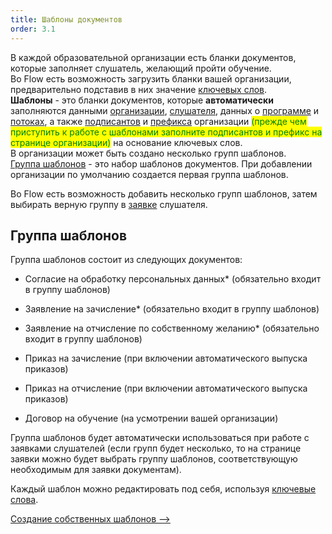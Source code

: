 ```yaml
---
title: Шаблоны документов
order: 3.1
---
```


В каждой образовательной организации есть бланки документов, которые заполняет слушатель, желающий пройти обучение. \
Во Flow есть возможность загрузить бланки вашей организации, предварительно подставив в них значение [ключевых слов](./klyuchevye-slova).  \
**Шаблоны** - это бланки документов, которые **автоматически** заполняются данными [организации](./../_index), [слушателя](./../../slushateli/README/_index), данных о [программе](./../../obuchenie/README/_index) и [потоках](./../../obuchenie/README/README/_index), а также [подписантов](./../podpisanty) и [префикса](./prefiks-organizacii-dlya-generiruemykh-dokumentov/_index) организации  <mark style="color:green;">(прежде чем приступить к работе с шаблонами заполните подписантов и префикс на странице организации)</mark> на основание ключевых слов.\
В организации может быть создано несколько групп шаблонов. \
[Группа шаблонов](./_index) - это набор шаблонов документов. При добавлении организации по умолчанию создается первая группа шаблонов.

Во Flow есть возможность добавить несколько групп шаблонов, затем выбирать верную группу в [заявке](./../../slushateli/README/sposoby-sozdaniya-zayavok) слушателя.

## **Группа шаблонов**

Группа шаблонов состоит из следующих документов:

-  Согласие на обработку персональных данных\* (обязательно входит в группу шаблонов)

-  Заявление на зачисление\* (обязательно входит в группу шаблонов)

-  Заявление на отчисление по собственному желанию\* (обязательно входит в группу шаблонов)

-  Приказ на зачисление (при включении автоматического выпуска приказов)

-  Приказ на отчисление (при включении автоматического выпуска приказов)

-  Договор на обучение (на усмотрении вашей организации)

Группа шаблонов будет автоматически использоваться при работе с заявками слушателей (если групп будет несколько, то на странице заявки можно будет выбрать группу шаблонов, соответствующую необходимым для заявки документам).

Каждый шаблон можно редактировать под себя, используя [ключевые слова](./klyuchevye-slova).

[Создание собственных шаблонов -->](./sozdanie-sobstvennykh-shablonov)